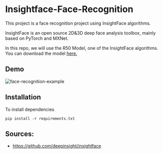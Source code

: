 # Insightface-Face-Recognition

This project is a face recognition project using InsightFace algorithms.

InsightFace is an open source 2D&3D deep face analysis toolbox, mainly based on PyTorch and MXNet.

In this repo, we will use the R50 Model, one of the InsightFace algorithms. You can download the model [here.](https://drive.google.com/file/d/1FPldzmZ6jHfaC-R-jLkxvQRP-cLgxjCT/view)

Demo
-- 

![face-recognition-example](https://user-images.githubusercontent.com/75898277/226749406-5b2e45fe-adb8-45b7-8b26-cff9937ad7ea.PNG)

Installation
--
To install dependencies
```
pip install -r requirements.txt
```
Sources:
--
- https://github.com/deepinsight/insightface
